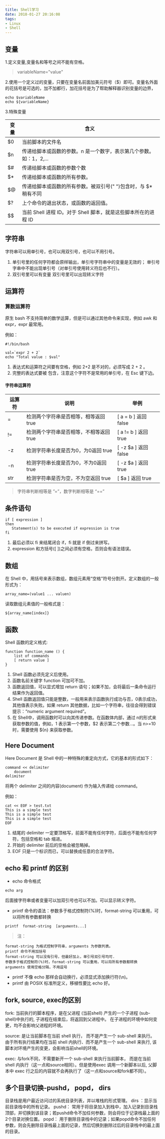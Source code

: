 ```yaml
---
title: Shell学习
date: 2018-01-27 20:16:08
tags:
- Linux
- Shell
---
```


## 变量

1.定义变量,变量名和等号之间不能有空格。
> variableName="value"

2.使用一个定义过的变量，只要在变量名前面加美元符号（$）即可。变量名外面的花括号是可选的，加不加都行，加花括号是为了帮助解释器识别变量的边界，

```shell
echo $variableName
echo ${variableName}
```

3.特殊变量

| 变量 | 含义 |
| --- | ---- |
| $0  | 当前脚本的文件名 |
| $n  |传递给脚本或函数的参数。n 是一个数字，表示第几个参数。如：1，2,...|
| $#  | 传递给脚本或函数的参数个数 |
| $*  | 传递给脚本或函数的所有参数。|
| $@  | 传递给脚本或函数的所有参数。被双引号(" ")包含时，与 $* 稍有不同 |
| $?  | 上个命令的退出状态，或函数的返回值。|
| $$  | 当前 Shell 进程 ID。对于 Shell 脚本，就是这些脚本所在的进程 ID|

## 字符串

字符串可以用单引号，也可以用双引号，也可以不用引号。

1. 单引号里的任何字符都会原样输出，单引号字符串中的变量是无效的； 单引号字串中不能出现单引号（对单引号使用转义符后也不行）。
2. 双引号里可以有变量 双引号里可以出现转义字符

## 运算符

### 算数运算符

原生 bash 不支持简单的数学运算，但是可以通过其他命令来实现，例如 awk 和 expr，expr 最常用。

例如：

```shell
#!/bin/bash

val=`expr 2 + 2`
echo "Total value : $val"
```

1. 表达式和运算符之间要有空格，例如 2+2 是不对的，必须写成 2 + 2 。
2. 完整的表达式要被 包含，注意这个字符不是常用的单引号，在 Esc 键下边。


#### 字符串运算符

| 运算符 | 说明 | 举例 |
| ---- | ---- | ---- |
|  =  | 检测两个字符串是否相等，相等返回 true   | [ a = b ] 返回 false |
| !=  | 检测两个字符串是否相等，不相等返回 true | [ a != b ] 返回 true |
| -z  | 检测字符串长度是否为0，为0返回 true    | [ -z $a ] 返回 false |
| -n  | 检测字符串长度是否为0，不为0返回 true  | [ -z $a ] 返回 true |
| str | 检测字符串是否为空，不为空返回 true    | [ $a ] 返回 true  |
> 字符串判断相等是 ”=”，数字判断相等是 “==”

## 条件语句

```shell
if [ expression ]
then
   Statement(s) to be executed if expression is true
fi
```

1. 最后必须以 fi 来结尾闭合 if，fi 就是 if 倒过来拼写。
2. expression 和方括号([ ])之间必须有空格，否则会有语法错误。

## 数组

在 Shell 中，用括号来表示数组，数组元素用“空格”符号分割开。定义数组的一般形式为：

```shell
array_name=(value1 ... valuen)
```

读取数组元素值的一般格式是：

```shell
${array_name[index]}
```

## 函数

Shell 函数的定义格式:

```shell
function function_name () {
    list of commands
    [ return value ]
}
```

1. Shell 函数必须先定义后使用。
2. 函数名前关键字 function 可加可不加。
3. 函数返回值，可以显式增加 return 语句；如果不加，会将最后一条命令运行结果作为返回值。
4. Shell 函数返回值只能是整数，一般用来表示函数执行成功与否，0表示成功，其他值表示失败。如果 return 其他数据，比如一个字符串，往往会得到错误提示：“numeric argument required”。
5. 在 Shell中，调用函数时可以向其传递参数。在函数体内部，通过 n的形式来获取参数的值，例如，1 表示第一个参数，$2 表示第二个参数...。当 n>=10 时，需要使用 ${n} 来获取参数。

## Here Document

Here Document 是 Shell 中的一种特殊的重定向方式，它的基本的形式如下：

```shell
command << delimiter
    document
delimiter
```

将两个 delimiter 之间的内容(document) 作为输入传递给 command。

例如：

```shell
cat << EOF > test.txt
This is a simple test
This is a simple test
This is a simple test
EOF
```

1. 结尾的 delimiter 一定要顶格写，前面不能有任何字符，后面也不能有任何字符，包括空格和 tab 缩进。
2. 开始的 delimiter 前后的空格会被忽略掉。
3. EOF 只是一个标识而已，可以替换成任意的合法字符。

## echo 和 printf 的区别

* echo 命令格式

```shell
echo arg
```

后面接字符串或者变量可以加双引号也可以不加。可以显示转义字符。

* printf 命令的语法：参数多于格式控制符(%)时，format-string 可以重用，可以将所有参数都转换

```shell
printf  format-string  [arguments...]
```

> 注：
```text
format-string 为格式控制字符串，arguments 为参数列表。
printf 命令不用加括号
format-string 可以没有引号，但最好加上，单引号双引号均可.
参数多于格式控制符(%)时，format-string 可以重用，可以将所有参数都转换
arguments 使用空格分隔，不用逗号
```

* printf 不像 echo 那样会自动换行，必须显式添加换行符(\n)。
* printf 由 POSIX 标准所定义，移植性要比 echo 好。

## fork, source, exec的区别

fork: 当前执行的脚本程序，是在父进程 (当前shell) 产生的一个子进程 (sub-shell)中执行的, 子进程在结束后，将返回到父进程中。 在子进程的环境中如何变更，均不会影响父进程的环境。

source: 是让当前脚本在当前 shell 执行， 而不是产生一个 sub-shell 来执行。 由于所有执行结果均在当前 shell 内执行、而不是产生一个 sub-shell 来执行,  该脚本对环境产生的变更，会影响当前shell的环境。

exec:  与fork不同，不需要新开一个 sub-shell 来执行当前脚本， 而是在当前 shell 内执行（这一点和source相同）。但是使用exec 调用一个新脚本以后, 父脚本中 exec 行之后的内容就不会再执行了（这一点和source和fork都不同）。

## 多个目录切换-pushd， popd， dirs

目录栈是用户最近访问过的系统目录列表，并以堆栈的形式管理。
dirs ：显示当前目录栈中的所有记录。
pushd： 常用于将目录加入到栈中，加入记录到目录栈顶部，并切换到该目录；若pushd命令不加任何参数，则会将位于记录栈最上面的2个目录对换位置。
popd： 用于删除目录栈中的记录；如果popd命令不加任何参数，则会先删除目录栈最上面的记录，然后切换到删除过后的目录栈中的最上面的目录。